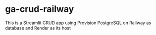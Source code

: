 # ga-crud-railway
This is a Streamlit CRUD app using Provision PostgreSQL on Railway as database and Render as its host
